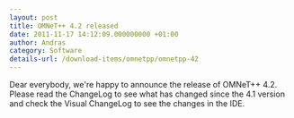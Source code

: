 ```yaml
---
layout: post
title: OMNeT++ 4.2 released
date: 2011-11-17 14:12:09.000000000 +01:00
author: Andras
category: Software
details-url: /download-items/omnetpp/omnetpp-42
---
```

Dear everybody, we're happy to announce the release of OMNeT++ 4.2. Please read
the ChangeLog to see what has changed since the 4.1 version and check the Visual
ChangeLog to see the changes in the IDE.